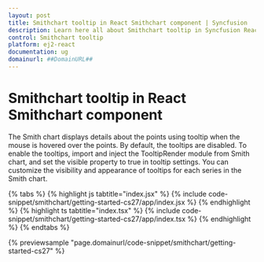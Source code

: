 ```yaml
---
layout: post
title: Smithchart tooltip in React Smithchart component | Syncfusion
description: Learn here all about Smithchart tooltip in Syncfusion React Smithchart component of Syncfusion Essential JS 2 and more.
control: Smithchart tooltip 
platform: ej2-react
documentation: ug
domainurl: ##DomainURL##
---
```


# Smithchart tooltip in React Smithchart component

The Smith chart displays details about the points using tooltip when the mouse is hovered over the points. By default, the tooltips are disabled. To enable the tooltips, import and inject the TooltipRender module from Smith chart, and set the visible property to true in tooltip settings. You can customize the visibility and appearance of tooltips for each series in the Smith chart.

{% tabs %}
{% highlight js tabtitle="index.jsx" %}
{% include code-snippet/smithchart/getting-started-cs27/app/index.jsx %}
{% endhighlight %}
{% highlight ts tabtitle="index.tsx" %}
{% include code-snippet/smithchart/getting-started-cs27/app/index.tsx %}
{% endhighlight %}
{% endtabs %}

 {% previewsample "page.domainurl/code-snippet/smithchart/getting-started-cs27" %}
